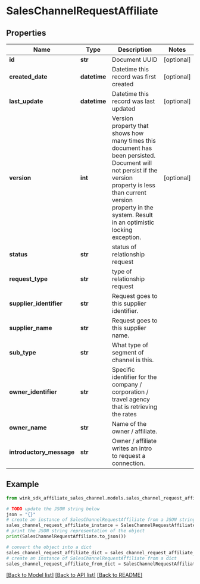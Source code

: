 # SalesChannelRequestAffiliate


## Properties

Name | Type | Description | Notes
------------ | ------------- | ------------- | -------------
**id** | **str** | Document UUID | [optional] 
**created_date** | **datetime** | Datetime this record was first created | [optional] 
**last_update** | **datetime** | Datetime this record was last updated | [optional] 
**version** | **int** | Version property that shows how many times this document has been persisted. Document will not persist if the version property is less than current version property in the system. Result in an optimistic locking exception. | [optional] 
**status** | **str** | status of relationship request | 
**request_type** | **str** | type of relationship request | 
**supplier_identifier** | **str** | Request goes to this supplier identifier. | 
**supplier_name** | **str** | Request goes to this supplier name. | 
**sub_type** | **str** | What type of segment of channel is this. | 
**owner_identifier** | **str** | Specific identifier for the company / corporation / travel agency that is retrieving the rates | 
**owner_name** | **str** | Name of the owner / affiliate. | 
**introductory_message** | **str** | Owner / affiliate writes an intro to request a connection. | 

## Example

```python
from wink_sdk_affiliate_sales_channel.models.sales_channel_request_affiliate import SalesChannelRequestAffiliate

# TODO update the JSON string below
json = "{}"
# create an instance of SalesChannelRequestAffiliate from a JSON string
sales_channel_request_affiliate_instance = SalesChannelRequestAffiliate.from_json(json)
# print the JSON string representation of the object
print(SalesChannelRequestAffiliate.to_json())

# convert the object into a dict
sales_channel_request_affiliate_dict = sales_channel_request_affiliate_instance.to_dict()
# create an instance of SalesChannelRequestAffiliate from a dict
sales_channel_request_affiliate_from_dict = SalesChannelRequestAffiliate.from_dict(sales_channel_request_affiliate_dict)
```
[[Back to Model list]](../README.md#documentation-for-models) [[Back to API list]](../README.md#documentation-for-api-endpoints) [[Back to README]](../README.md)


